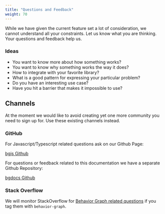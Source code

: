 ```yaml
---
title: "Questions and Feedback"
weight: 70
---
```


While we have given the current feature set a lot of consideration, we cannot understand all your constraints.
Let us know what you are thinking.
Your questions and feedback help us.

### Ideas 
* You want to know more about how something works?
* You want to know why something works the way it does?
* How to integrate with your favorite library?
* What is a good pattern for expressing your particular problem?
* Do you have an interesting use case?
* Have you hit a barrier that makes it impossible to use?

## Channels

At the moment we would like to avoid creating yet one more community you need to sign up for.
Use these existing channels instead.

### GitHub

For Javascript/Typescript related questions ask on our Github Page:

[bgjs Github](https://github.com/yahoo/bgjs/issues)

For questions or feedback related to this documentation we have a separate Github Repository:

[bgdocs Github](https://github.com/yahoo/bgdocs/issues)

### Stack Overflow

We will monitor StackOverflow for [Behavior Graph related questions](https://stackoverflow.com/questions/tagged/behavior-graph) if you tag them with `behavior-graph`.
